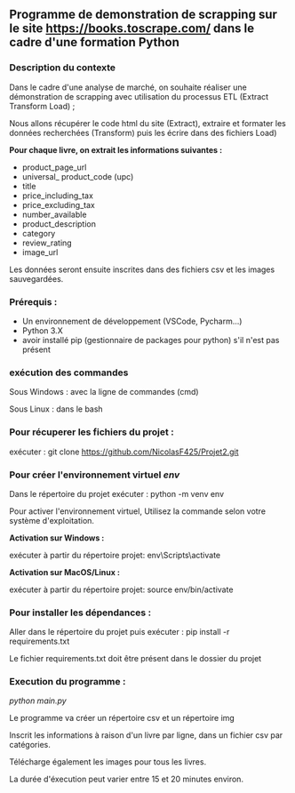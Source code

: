 ## Programme de demonstration de scrapping sur le site https://books.toscrape.com/ dans le cadre d'une formation Python

### Description du contexte

Dans le cadre d'une analyse de marché, on souhaite réaliser une démonstration de scrapping avec utilisation du processus ETL (Extract Transform Load) ;

Nous allons récupérer le code html du site (Extract), extraire et formater les données recherchées (Transform) puis les écrire dans des fichiers Load)

**Pour chaque livre, on extrait les informations suivantes :**
 + product_page_url
 + universal_ product_code (upc)
 + title
 + price_including_tax
 + price_excluding_tax
 + number_available
 + product_description
 + category
 + review_rating
 + image_url

Les données seront ensuite inscrites dans des fichiers csv et les images sauvegardées.

### **Prérequis :** 

+ Un environnement de développement (VSCode, Pycharm...)
+ Python 3.X
+ avoir installé pip (gestionnaire de packages pour python) s'il n'est pas présent

### exécution des commandes

Sous Windows : avec la ligne de commandes (cmd)

Sous Linux : dans le bash

### Pour récuperer les fichiers du projet :

exécuter : git clone https://github.com/NicolasF425/Projet2.git

### Pour créer l'environnement virtuel _env_

Dans le répertoire du projet exécuter : python -m venv env

Pour activer l'environnement virtuel, Utilisez la commande selon votre système d'exploitation.

**Activation sur Windows :**

exécuter à partir du répertoire projet: env\Scripts\activate

**Activation sur MacOS/Linux :**

exécuter à partir du répertoire projet: source env/bin/activate

### **Pour installer les dépendances :**

Aller dans le répertoire du projet puis exécuter : pip install -r requirements.txt

Le fichier requirements.txt doit être présent dans le dossier du projet

### **Execution du programme :**

_python main.py_

Le programme va créer un répertoire csv et un répertoire img

Inscrit les informations à raison d'un livre par ligne,  dans un fichier csv par catégories.

Télécharge également les images pour tous les livres.

La durée d'éxecution peut varier entre 15 et 20 minutes environ.




